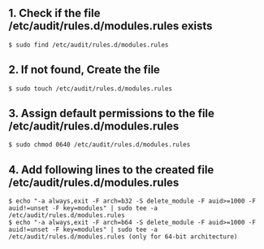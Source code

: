 ## 1. Check if the file /etc/audit/rules.d/modules.rules exists
    $ sudo find /etc/audit/rules.d/modules.rules
    
## 2. If not found, Create the file
    $ sudo touch /etc/audit/rules.d/modules.rules

## 3. Assign default permissions to the file /etc/audit/rules.d/modules.rules
    $ sudo chmod 0640 /etc/audit/rules.d/modules.rules

## 4. Add following lines to the created file /etc/audit/rules.d/modules.rules
    $ echo "-a always,exit -F arch=b32 -S delete_module -F auid>=1000 -F auid!=unset -F key=modules" | sudo tee -a /etc/audit/rules.d/modules.rules
    $ echo "-a always,exit -F arch=b64 -S delete_module -F auid>=1000 -F auid!=unset -F key=modules" | sudo tee -a /etc/audit/rules.d/modules.rules (only for 64-bit architecture)

    

